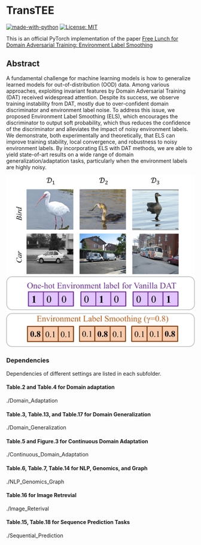 # TransTEE

[![made-with-python](https://img.shields.io/badge/Made%20with-Python-red.svg)](#python)
[![License: MIT](https://img.shields.io/badge/License-MIT-yellow.svg)](https://opensource.org/licenses/MIT)

This is an official PyTorch implementation of the paper [Free Lunch for Domain Adversarial Training: Environment Label Smoothing]()


## Abstract 
A fundamental challenge for machine learning models is how to generalize learned models for out-of-distribution (OOD) data. Among various approaches, exploiting invariant features by Domain Adversarial Training (DAT) received widespread attention. Despite its success, we observe training instability from DAT, mostly due to over-confident domain discriminator and environment label noise. To address this issue, we proposed Environment Label Smoothing (ELS), which encourages the discriminator to output soft probability, which thus reduces the confidence of the discriminator and alleviates the impact of noisy environment labels. We demonstrate, both experimentally and theoretically, that ELS can improve training stability, local convergence, and robustness to noisy environment labels. By incorporating ELS with DAT methods, we are able to yield state-of-art results on a wide range of domain generalization/adaptation tasks, particularly when the environment labels are highly noisy.
<div align=center>

![A motivating example of ELS with 3 domains on the VLCS dataset.](teaser.jpg)
</div>

### Dependencies
Dependencies of different settings are listed in each subfolder.

#### Table.2 and Table.4 for Domain adaptation
./Domain_Adaptation

#### Table.3, Table.13, and Table.17 for Domain Generalization
./Domain_Generalization

#### Table.5 and Figure.3 for Continuous Domain Adaptation
./Continuous_Domain_Adaptation

#### Table.6, Table.7, Table.14 for NLP, Genomics, and Graph
./NLP_Genomics_Graph

#### Table.16 for Image Retrevial
./Image_Reterival

#### Table.15, Table.18 for Sequence Prediction Tasks
./Sequential_Prediction
